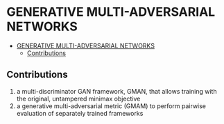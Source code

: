 # GENERATIVE MULTI-ADVERSARIAL NETWORKS


<!-- toc orderedList:0 depthFrom:1 depthTo:6 -->

* [GENERATIVE MULTI-ADVERSARIAL NETWORKS](#generative-multi-adversarial-networks)
  * [Contributions](#contributions)

<!-- tocstop -->

## Contributions
1. a multi-discriminator GAN framework, GMAN, that allows training with the original, untampered minimax objective
2. a generative multi-adversarial metric (GMAM) to perform pairwise evaluation of separately trained frameworks
